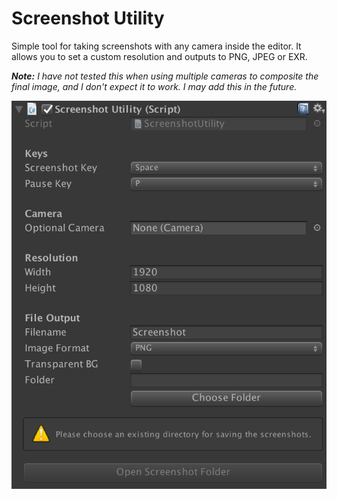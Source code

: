 # Screenshot Utility
Simple tool for taking screenshots with any camera inside the editor. It allows you to set a custom resolution and outputs to PNG, JPEG or EXR.

_**Note:** I have not tested this when using multiple cameras to composite the final image, and I don't expect it to work. I may add this in the future._

![ScreenshotUtility.cs](ScreenshotUtility.png)